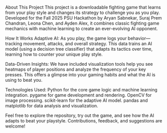 About This Project
This project is a downloadable fighting game that learns from your play style and changes its strategy to challenge you as you play. Developed for the Fall 2025 PSU Hackathon by Aryan Sabnekar, Suraj Prem Chandran, Leona Chen, and Ayden Alex, it combines classic fighting game mechanics with machine learning to create an ever-evolving AI opponent.

How It Works
Adaptive AI:
As you play, the game logs your behavior—tracking movement, attacks, and overall strategy. This data trains an AI model (using a decision tree classifier) that adapts its tactics over time, learning how to counter your unique play style.

Data-Driven Insights:
We have included visualization tools help you see heatmaps of player positions and analyze the frequency of your key presses. This offers a glimpse into your gaming habits and what the AI is using to beat you.

Technologies Used:
Python for the core game logic and machine learning integration.
pygame for game development and rendering.
OpenCV for image processing.
scikit-learn for the adaptive AI model.
pandas and matplotlib for data analysis and visualization.

Feel free to explore the repository, try out the game, and see how the AI adapts to beat your playstyle. 
Contributions, feedback, and suggestions are welcome!

